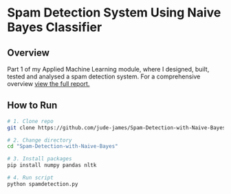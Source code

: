 # Spam Detection System Using Naive Bayes Classifier

## Overview

Part 1 of my Applied Machine Learning module, where I designed, built, tested and analysed a spam detection system. For a comprehensive overview [view the full report.](./Report.pdf)

## How to Run

```bash
# 1. Clone repo
git clone https://github.com/jude-james/Spam-Detection-with-Naive-Bayes.git

# 2. Change directory
cd "Spam-Detection-with-Naive-Bayes"

# 3. Install packages
pip install numpy pandas nltk

# 4. Run script
python spamdetection.py
```
